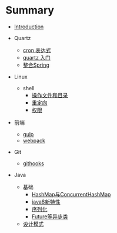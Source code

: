 # Summary

* [Introduction](README.md)
* Quartz
    * [cron 表达式](quartz/cron-expression.md)
    * [quartz 入门](quartz/quartz-tutoial.md)
    * [整合Spring](quartz/spring-quartz.md)
* Linux
    * shell
        * [操作文件和目录](linux/opfile.md)
        * [重定向](linux/redirect.md)
        * [权限](linux/permission.md)
* 前端
    * [gulp](fontend/gulp.md)
    * [webpack](fontend/webpack.md)
* Git
    * [githooks](git/githook.md)

* Java
	* 基础
		* [HashMap与ConcurrentHashMap](java/HashMap与ConcurrentHashMap.md)
		* [java8新特性](java/java8_新特性.md)
		* [序列化](java/Serializable.md)
		* [Future等异步类](java/Future等异步类使用.md)
	* [设计模式](java/设计模式.md) 
